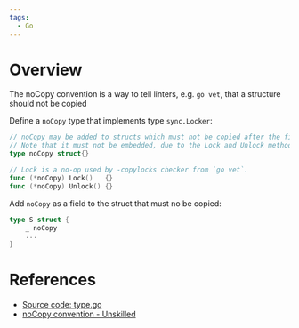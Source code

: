 ```yaml
---
tags:
  - Go
---
```


# Overview

The noCopy convention is a way to tell linters, e.g. `go vet`, that a structure should not be copied

Define a `noCopy` type that implements type `sync.Locker`:

```go
// noCopy may be added to structs which must not be copied after the first use.
// Note that it must not be embedded, due to the Lock and Unlock methods.
type noCopy struct{}

// Lock is a no-op used by -copylocks checker from `go vet`.
func (*noCopy) Lock()   {}
func (*noCopy) Unlock() {}
```

Add `noCopy` as a field to the struct that must no be copied:

```go
type S struct {
	_ noCopy
	...
}
```

# References

- [Source code: type.go](https://github.com/golang/go/blob/master/src/sync/atomic/type.go)
- [noCopy convention - Unskilled](https://unskilled.blog/posts/nocopy-convention/)

